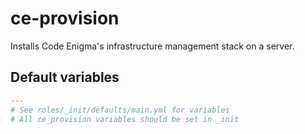 # ce-provision
Installs Code Enigma's infrastructure management stack on a server.
<!--TOC-->
<!--ENDTOC-->

<!--ROLEVARS-->
## Default variables
```yaml
---
# See roles/_init/defaults/main.yml for variables
# All ce_provision variables should be set in _init
```

<!--ENDROLEVARS-->
